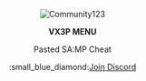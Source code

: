 <p align="center">
  <img src="https://github.com/user-attachments/assets/76e86d67-3f68-41af-8890-e7f0ffbea90d" alt="Community123">
</p>

<p align="center">
  <strong>VX3P MENU</strong>
</p>

<p align="center">
  Pasted SA:MP Cheat
</p>

<p align="center">
  :small_blue_diamond:<a href="https://discord.gg/jGqDQpeYxZ">Join Discord</a>
</p>
